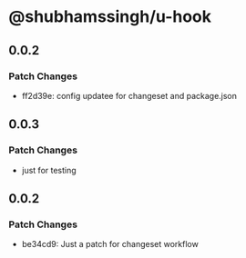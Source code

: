 # @shubhamssingh/u-hook

## 0.0.2

### Patch Changes

- ff2d39e: config updatee for changeset and package.json

## 0.0.3

### Patch Changes

- just for testing

## 0.0.2

### Patch Changes

- be34cd9: Just a patch for changeset workflow
